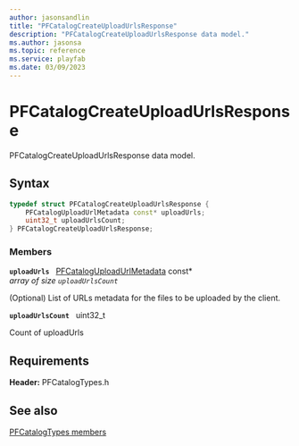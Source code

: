 ```yaml
---
author: jasonsandlin
title: "PFCatalogCreateUploadUrlsResponse"
description: "PFCatalogCreateUploadUrlsResponse data model."
ms.author: jasonsa
ms.topic: reference
ms.service: playfab
ms.date: 03/09/2023
---
```


# PFCatalogCreateUploadUrlsResponse  

PFCatalogCreateUploadUrlsResponse data model.  

## Syntax  
  
```cpp
typedef struct PFCatalogCreateUploadUrlsResponse {  
    PFCatalogUploadUrlMetadata const* uploadUrls;  
    uint32_t uploadUrlsCount;  
} PFCatalogCreateUploadUrlsResponse;  
```
  
### Members  
  
**`uploadUrls`** &nbsp; [PFCatalogUploadUrlMetadata](pfcataloguploadurlmetadata.md) const*  
*array of size `uploadUrlsCount`*  
  
(Optional) List of URLs metadata for the files to be uploaded by the client.
  
**`uploadUrlsCount`** &nbsp; uint32_t  
  
Count of uploadUrls
  
  
## Requirements  
  
**Header:** PFCatalogTypes.h
  
## See also  
[PFCatalogTypes members](../pfcatalogtypes_members.md)  

  
  
